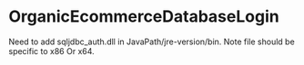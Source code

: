 # OrganicEcommerceDatabaseLogin

Need to add sqljdbc_auth.dll in JavaPath/jre-version/bin. Note file should be specific to x86 Or x64.
